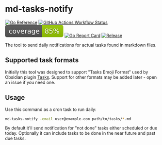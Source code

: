 # md-tasks-notify

[![Go Reference](https://pkg.go.dev/badge/github.com/powerman/md-tasks-notify.svg)](https://pkg.go.dev/github.com/powerman/md-tasks-notify)
[![GitHub Actions Workflow Status](https://img.shields.io/github/actions/workflow/status/powerman/md-tasks-notify/CI%26CD.yml?logo=github&label=build)](https://github.com/powerman/md-tasks-notify/actions/workflows/CI&CD.yml)
[![Coverage Status](https://raw.githubusercontent.com/powerman/md-tasks-notify/gh-badges/coverage.svg)](https://github.com/powerman/md-tasks-notify/actions/workflows/CI&CD.yml)
[![Go Report Card](https://goreportcard.com/badge/github.com/powerman/md-tasks-notify)](https://goreportcard.com/report/github.com/powerman/md-tasks-notify)
[![Release](https://img.shields.io/github/v/release/powerman/md-tasks-notify)](https://github.com/powerman/md-tasks-notify/releases/latest)

The tool to send daily notifications for actual tasks found in markdown files.

## Supported task formats

Initially this tool was designed to support "Tasks Emoji Format" used by Obsidian plugin
[Tasks](https://publish.obsidian.md/tasks/Introduction).
Support for other formats may be added later - open an issue if you need one.

## Usage

Use this command as a cron task to run daily:

```sh
md-tasks-notify -email user@example.com path/to/tasks/*.md
```

By default it'll send notification for "not done" tasks either scheduled or due today.
Optionally it can include tasks to be done in the near future and past due tasks.
